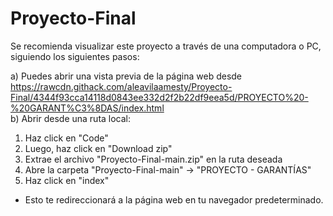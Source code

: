 # Proyecto-Final

Se recomienda visualizar este proyecto a través de una computadora o PC, siguiendo los siguientes pasos:

a) Puedes abrir una vista previa de la página web desde https://rawcdn.githack.com/aleavilaamesty/Proyecto-Final/4344f93cca14118d0843ee332d2f2b22df9eea5d/PROYECTO%20-%20GARANT%C3%8DAS/index.html  
b) Abrir desde una ruta local:  
1) Haz click en "Code"
2) Luego, haz click en "Download zip"
3) Extrae el archivo "Proyecto-Final-main.zip" en la ruta deseada
4) Abre la carpeta "Proyecto-Final-main" -> "PROYECTO - GARANTÍAS"
5) Haz click en "index"
- Esto te redireccionará a la página web en tu navegador predeterminado.
